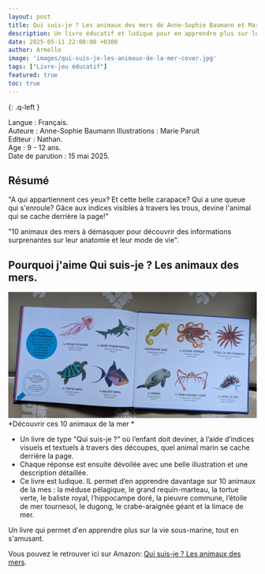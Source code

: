 ```yaml
---
layout: post
title: Qui suis-je ? Les animaux des mers de Anne-Sophie Baumann et Marie Paruit
description: Un livre éducatif et ludique pour en apprendre plus sur les animaux de la mer. 
date: 2025-05-11 22:00:00 +0300
author: Armelle
image: 'images/qui-suis-je-les-animaux-de-la-mer-cover.jpg'
tags: ["Livre-jeu éducatif"]
featured: true
toc: true
---
```


{: .q-left }

Langue : Français.          
Auteure : Anne-Sophie Baumann
Illustrations : Marie Paruit                         
Editeur : Nathan.          
Age : 9 - 12 ans.  
Date de parution : 15 mai 2025.

## Résumé

"A qui appartiennent ces yeux? Et cette belle carapace? Qui a une queue qui s'enroule? Gâce aux indices visibles à travers les trous, devine l'animal qui se cache derrière la page!"

"10 animaux des mers à démasquer pour découvrir des informations surprenantes sur leur anatomie et leur mode de vie".

## Pourquoi j'aime Qui suis-je ? Les animaux des mers.

![Découvrir ces 10 animaux de la mer](images/qui-suis-je-les-animaux-de-la-mer-int.jpg)
*Découvrir ces 10 animaux de la mer *
- Un livre de type "Qui suis-je ?" où l’enfant doit deviner, à l’aide d’indices visuels et textuels à travers des découpes, quel animal marin se cache derrière la page.
- Chaque réponse est ensuite dévoilée avec une belle illustration et une description détaillée.
- Ce livre est ludique. IL permet d’en apprendre davantage sur 10 animaux de la mes : la méduse pélagique, le grand requin-marteau, la tortue verte, le baliste royal, l’hippocampe doré, la pieuvre commune, l’étoile de mer tournesol, le dugong, le crabe-araignée géant et la limace de mer.

Un livre qui permet d'en apprendre plus sur la vie sous-marine, tout en s'amusant. 

Vous pouvez le retrouver ici sur Amazon: [Qui suis-je ? Les animaux des mers](https://amzn.to/43UyERY). 


